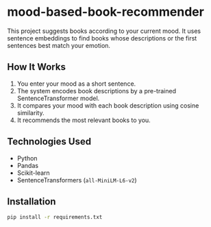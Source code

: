 # mood-based-book-recommender

This project suggests books according to your current mood. It uses sentence embeddings to find books whose descriptions or the first sentences best match your emotion.

## How It Works

1. You enter your mood as a short sentence.
2. The system encodes book descriptions by a pre-trained SentenceTransformer model.
3. It compares your mood with each book description using cosine similarity.
4. It recommends the most relevant books to you.

## Technologies Used

- Python
- Pandas
- Scikit-learn
- SentenceTransformers (`all-MiniLM-L6-v2`)

## Installation

```bash
pip install -r requirements.txt
